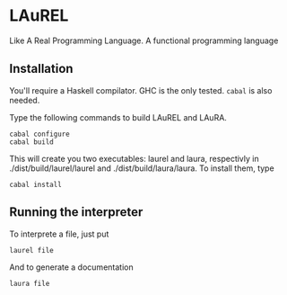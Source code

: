 # LAuREL

Like A Real Programming Language. A functional programming language

## Installation

You'll require a Haskell compilator. GHC is the only tested. `cabal` is also needed.

Type the following commands to build LAuREL and LAuRA.

```
cabal configure
cabal build
```

This will create you two executables: laurel and laura, respectivly in ./dist/build/laurel/laurel and ./dist/build/laura/laura.
To install them, type

```
cabal install
```

## Running the interpreter

To interprete a file, just put

```
laurel file
```

And to generate a documentation

```
laura file
```
